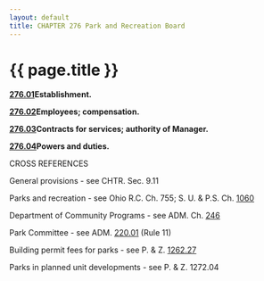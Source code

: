 ```yaml
---
layout: default 
title: CHAPTER 276 Park and Recreation Board
---
```


{{ page.title }}
================

[**276.01**](18e4628f.html)**Establishment.**

[**276.02**](18e8b29a.html)**Employees; compensation.**

[**276.03**](18ebecdd.html)**Contracts for services; authority of
Manager.**

[**276.04**](18f52469.html)**Powers and duties.**

CROSS REFERENCES

General provisions - see CHTR. Sec. 9.11

Parks and recreation - see Ohio R.C. Ch. 755; S. U. & P.S. Ch.
[1060](45aa38c1.html)

Department of Community Programs - see ADM. Ch. [246](18834bf0.html)

Park Committee - see ADM. [220.01](16404c1d.html) (Rule 11)

Building permit fees for parks - see P. & Z. [1262.27](4d9758ea.html)

Parks in planned unit developments - see P. & Z. 1272.04
